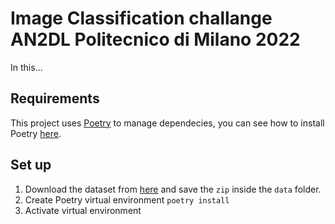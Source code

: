 # Image Classification challange AN2DL Politecnico di Milano 2022
In this...

## Requirements
This project uses [Poetry](https://python-poetry.org/docs/basic-usage/) to manage dependecies, you can see how to install Poetry [here](https://python-poetry.org/docs/#installation).

## Set up
1. Download the dataset from [here](https://drive.google.com/file/d/1uaK_kzFDFelW9z4Voceb5jiX-MdR-4Fa/view?usp=share_link) and save the `zip` inside the `data` folder.
2. Create Poetry virtual environment `poetry install`
3. Activate virtual environment
